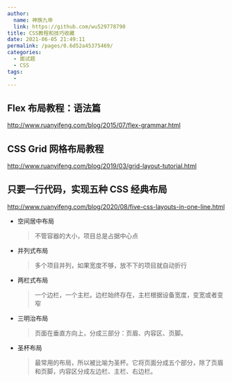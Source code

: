 ```yaml
---
author: 
  name: 神族九帝
  link: https://github.com/wu529778790
title: CSS教程和技巧收藏
date: 2021-06-05 21:49:11
permalink: /pages/0.6d52a45375469/
categories: 
  - 面试题
  - CSS
tags: 
  - 
---
```

## Flex 布局教程：语法篇

<http://www.ruanyifeng.com/blog/2015/07/flex-grammar.html>

## CSS Grid 网格布局教程

<http://www.ruanyifeng.com/blog/2019/03/grid-layout-tutorial.html>

## 只要一行代码，实现五种 CSS 经典布局

<http://www.ruanyifeng.com/blog/2020/08/five-css-layouts-in-one-line.html>

- 空间居中布局
  > 不管容器的大小，项目总是占据中心点
- 并列式布局
  > 多个项目并列，如果宽度不够，放不下的项目就自动折行
- 两栏式布局
  > 一个边栏，一个主栏。边栏始终存在，主栏根据设备宽度，变宽或者变窄
- 三明治布局
  > 页面在垂直方向上，分成三部分：页眉、内容区、页脚。
- 圣杯布局
  > 最常用的布局，所以被比喻为圣杯。它将页面分成五个部分，除了页眉和页脚，内容区分成左边栏、主栏、右边栏。
